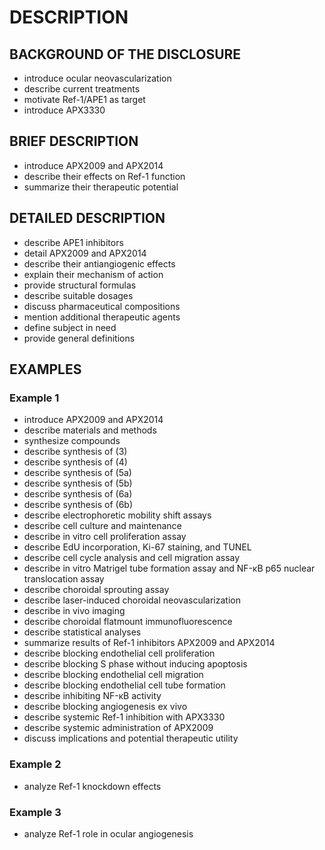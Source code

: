 # DESCRIPTION

## BACKGROUND OF THE DISCLOSURE

- introduce ocular neovascularization
- describe current treatments
- motivate Ref-1/APE1 as target
- introduce APX3330

## BRIEF DESCRIPTION

- introduce APX2009 and APX2014
- describe their effects on Ref-1 function
- summarize their therapeutic potential

## DETAILED DESCRIPTION

- describe APE1 inhibitors
- detail APX2009 and APX2014
- describe their antiangiogenic effects
- explain their mechanism of action
- provide structural formulas
- describe suitable dosages
- discuss pharmaceutical compositions
- mention additional therapeutic agents
- define subject in need
- provide general definitions

## EXAMPLES

### Example 1

- introduce APX2009 and APX2014
- describe materials and methods
- synthesize compounds
- describe synthesis of (3)
- describe synthesis of (4)
- describe synthesis of (5a)
- describe synthesis of (5b)
- describe synthesis of (6a)
- describe synthesis of (6b)
- describe electrophoretic mobility shift assays
- describe cell culture and maintenance
- describe in vitro cell proliferation assay
- describe EdU incorporation, Ki-67 staining, and TUNEL
- describe cell cycle analysis and cell migration assay
- describe in vitro Matrigel tube formation assay and NF-κB p65 nuclear translocation assay
- describe choroidal sprouting assay
- describe laser-induced choroidal neovascularization
- describe in vivo imaging
- describe choroidal flatmount immunofluorescence
- describe statistical analyses
- summarize results of Ref-1 inhibitors APX2009 and APX2014
- describe blocking endothelial cell proliferation
- describe blocking S phase without inducing apoptosis
- describe blocking endothelial cell migration
- describe blocking endothelial cell tube formation
- describe inhibiting NF-κB activity
- describe blocking angiogenesis ex vivo
- describe systemic Ref-1 inhibition with APX3330
- describe systemic administration of APX2009
- discuss implications and potential therapeutic utility

### Example 2

- analyze Ref-1 knockdown effects

### Example 3

- analyze Ref-1 role in ocular angiogenesis

